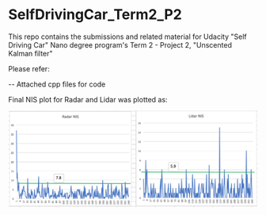 # SelfDrivingCar_Term2_P2
This repo contains the submissions and related material for Udacity "Self Driving Car" Nano degree program's Term 2 - Project 2, "Unscented Kalman filter"

Please refer:

-- Attached cpp files for code

Final NIS plot for Radar and Lidar was plotted as:

![alt text](https://github.com/sulabhmatele/SelfDrivingCar_Term2_P2/blob/master/data/NIS_plot.png)
